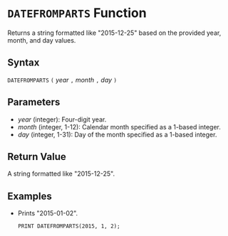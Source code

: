 # `DATEFROMPARTS` Function

Returns a string formatted like "2015-12-25" based on the provided year, month, and day values.

## Syntax

`DATEFROMPARTS` `(` *year* `,` *month* `,` *day* `)`

## Parameters

- *year* (integer): Four-digit year.
- *month* (integer, 1-12): Calendar month specified as a 1-based integer.
- *day* (integer, 1-31): Day of the month specified as a 1-based integer.

## Return Value

A string formatted like "2015-12-25".

## Examples

- Prints "2015-01-02".

    ```
    PRINT DATEFROMPARTS(2015, 1, 2);
    ```
